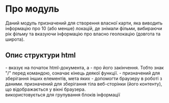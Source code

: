# Про модуль

Даний модуль призначений для створення власної карти,
яка виводить інформацію про 10 (або менше) локацій, де знімали фільми,
вибираючи рік фільму та вказуючи інформацію про власно геолокацію (довгота та широта).

## Опис структури html

<html> - вказує на початок html-документа,
а </html> - про його закінчення.
Тобто знак "/" перед командою, означає кінець деякої функції.
<head> - призначений для зберігання інших елементів,
мета яких - допомогти браузеру в роботі з даними.
<body> призначений для зберігання тіла веб-сторінки (його контенту),
що відображається у вікні браузера.
<div> використовується для групування блоків інформації
<script> - додає на веб-сторінку JavaScript скрипт.
Тощо.
Приклад структури:
<html>
<head>
<title>HTML структура документа</title>
</head>
<body>
(...)
</body>
</html>

## Висновок

Даний модуль створює карту, на якій відображаться мітки найближчих відзнятих фільмів,
а також мої вказані координати для пошуку (мітка), показує пряму відстань від заданої
геолокації та інформацію про довжину в км. Крім того, як третій шар виводить карту України,
розфарбовану в синій колір.
Нижче приведу приклади роботи.

## Приклад роботи модуля

```
    >>> python main.py
    Enter the year for analysis: 2013
    Enter the latitude: 50.4547 
    Enter the longitude: 30.5238
    Map is generating...
    Please wait...
    Finished. Please have look at the map:     2013_movies_map.html
```
![alt logo](https://github.com/OutJeck/filmmap_project/example.png "Приклад виводу")
